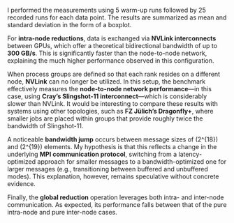 I performed the measurements using 5 warm-up runs followed by 25 recorded runs for each data point. The results are summarized as mean and standard deviation in the form of a boxplot.

For **intra-node reductions**, data is exchanged via **NVLink interconnects** between GPUs, which offer a theoretical bidirectional bandwidth of up to **300 GB/s**. This is significantly faster than the node-to-node network, explaining the much higher performance observed in this configuration.

When process groups are defined so that each rank resides on a different node, **NVLink** can no longer be utilized. In this setup, the benchmark effectively measures the **node-to-node network performance**—in this case, using **Cray’s Slingshot-11 interconnect**—which is considerably slower than NVLink. It would be interesting to compare these results with systems using other topologies, such as **FZ Jülich’s Dragonfly+**, where smaller jobs are placed within groups that provide roughly twice the bandwidth of Slingshot-11.

A noticeable **bandwidth jump** occurs between message sizes of \(2^{18}\) and \(2^{19}\) elements. My hypothesis is that this reflects a change in the underlying **MPI communication protocol**, switching from a latency-optimized approach for smaller messages to a bandwidth-optimized one for larger messages (e.g., transitioning between buffered and unbuffered modes). This explanation, however, remains speculative without concrete evidence.

Finally, the **global reduction** operation leverages both intra- and inter-node communication. As expected, its performance falls between that of the pure intra-node and pure inter-node cases.
